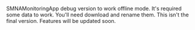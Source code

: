 SMNAMonitoringApp debug version to work offline mode.
It's required some data to work. You'll need download and rename them.
This isn't the final version. 
Features will be updated soon. 
